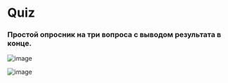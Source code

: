 # Quiz
### Простой опросник на три вопроса с выводом результата в конце.

![image](https://user-images.githubusercontent.com/102175392/187065131-6049cea2-9098-427a-9bce-206ac80923de.png)

![image](https://user-images.githubusercontent.com/102175392/187065087-3f0441ae-9ab2-46f7-84fe-c4f785f59082.png)
